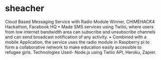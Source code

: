 # sheacher
Cloud Based Messaging Service with Radio Module Winner, CHIMEHACK4 Hackathon, Facebook HQ
• Made SMS services using Twilio, where users from low internet bandwidth area can subscribe and unsubscribe channels and can send broadcast notification of any activity.
• Combined with a mobile Application, the service uses the radio module in Raspberry pi to form a collaborative network to make education easily accessible to refugee girls.
Technologies Used- Node.js using Twilio API, Heroku, Zapier.
